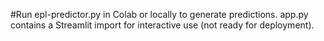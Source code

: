 #Run epl-predictor.py in Colab or locally to generate predictions. 
app.py contains a Streamlit import for interactive use (not ready for deployment). 

